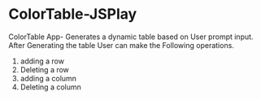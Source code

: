 # ColorTable-JSPlay

ColorTable App- Generates a dynamic table based on User prompt input. 
After Generating the table User can make the Following operations.
1) adding a row
2) Deleting a row
3) adding a column
4) Deleting a column
